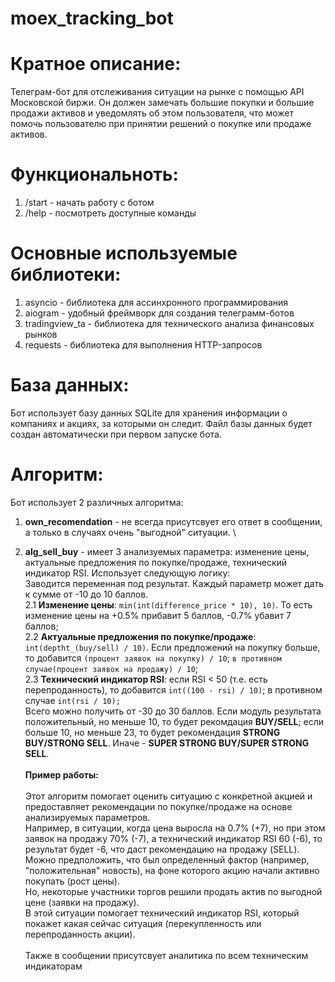 # moex_tracking_bot

# Кратное описание:
Телеграм-бот для отслеживания ситуации на рынке с помощью API Московской биржи. 
Он должен замечать большие покупки и большие продажи активов и уведомлять об этом пользователя, 
что может помочь пользователю при принятии решений о покупке или продаже активов.

# Функциональноть: 
1. /start - начать работу с ботом 
2. /help - посмотреть доступные команды

# Основные используемые библиотеки:
1. asyncio - библиотека для ассинхронного программирования
2. aiogram - удобный фреймворк для создания телеграмм-ботов
3. tradingview_ta - библиотека для технического анализа финансовых рынков
4. requests - библиотека для выполнения HTTP-запросов

# База данных:
Бот использует базу данных SQLite для хранения информации о компаниях и акциях, за которыми он следит.
Файл базы данных будет создан автоматически при первом запуске бота.

# Алгоритм:
Бот использует 2 различных алгоритма:
1. **own_recomendation** - не всегда присутсвует его ответ в сообщении, а только в случаях очень "выгодной" ситуации. \

2. **alg_sell_buy** - имеет 3 анализуемых параметра: изменение цены, актуальные предложения по покупке/продаже, технический индикатор RSI. Использует следующую логику:  \
Заводится переменная под результат. Каждый параметр может дать к сумме от -10 до 10 баллов. \
2.1 **Изменение цены**: `min(int(difference_price * 10), 10)`. То есть изменение цены на +0.5% прибавит 5 баллов, -0.7% убавит 7 баллов; \
2.2 **Актуальные предложения по покупке/продаже**: `int(deptht_(buy/sell) / 10)`. Если предложений на покупку больше, то добавится `(процент заявок на покупку) / 10`; `в противном  случае(процент заявок на продажу) / 10`; \
2.3 **Технический индикатор RSI**: если RSI < 50 (т.е. есть перепроданность), то добавится `int((100 - rsi) / 10)`; в противном случае `int(rsi / 10);` \
Всего можно получить от -30 до 30 баллов. Если модуль результата положительный, но меньше 10, то будет рекомдация **BUY/SELL**; если больше 10, но меньше 23, то будет рекомендация **STRONG BUY/STRONG SELL**. Иначе - **SUPER STRONG BUY/SUPER STRONG SELL**. \
\
**Пример работы:** \
\
Этот алгоритм помогает оценить ситуацию с конкретной акцией и предоставляет рекомендации по покупке/продаже на основе анализируемых параметров. \
Например, в ситуации, когда цена выросла на 0.7% (+7), но при этом заявок на продажу 70% (-7), а технический индикатор RSI 60 (-6), то результат будет -6, что даст рекомендацию на продажу (SELL). \
Можно предположить, что был определенный фактор (например, "положительная" новость), на фоне которого акцию начали активно покупать (рост цены). \
Но, некоторые участники торгов решили продать актив по выгодной цене (заявки на продажу). \
В этой ситуации помогает технический индикатор RSI, который покажет какая сейчас ситуация (перекупленность или перепроданность акции). 
\
\
Также в сообщении присутсвует аналитика по всем техническим индикаторам 

